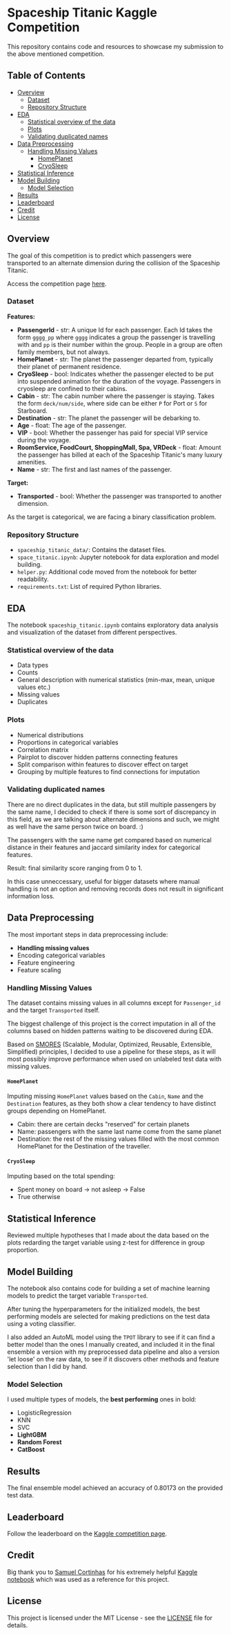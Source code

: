 # Spaceship Titanic Kaggle Competition

This repository contains code and resources to showcase my submission to the above mentioned competition.

## Table of Contents

- [Overview](#overview)
  - [Dataset](#dataset)
  - [Repository Structure](#repository-structure)
- [EDA](#eda)
  - [Statistical overview of the data](#statistical-overview-of-the-data)
  - [Plots](#plots)
  - [Validating duplicated names](#validating-duplicated-names)
- [Data Preprocessing](#data-preprocessing)
  - [Handling Missing Values](#handling-missing-values)
    - [HomePlanet](#homeplanet)
    - [CryoSleep](#cryosleep)
- [Statistical Inference](#statistical-inference)
- [Model Building](#model-building)
  - [Model Selection](#model-selection)
- [Results](#results)
- [Leaderboard](#leaderboard)
- [Credit](#credit)
- [License](#license)

## Overview

The goal of this competition is to predict which passengers were transported to an alternate dimension during the collision of the Spaceship Titanic.

Access the competition page [here](https://www.kaggle.com/competitions/spaceship-titanic/overview).

### Dataset

**Features:**
- **PassengerId** - str: A unique Id for each passenger. Each Id takes the form `gggg_pp` where `gggg` indicates a group the passenger is travelling with and `pp` is their number within the group. People in a group are often family members, but not always.
- **HomePlanet** - str: The planet the passenger departed from, typically their planet of permanent residence.
- **CryoSleep** - bool: Indicates whether the passenger elected to be put into suspended animation for the duration of the voyage. Passengers in cryosleep are confined to their cabins.
- **Cabin** - str: The cabin number where the passenger is staying. Takes the form `deck/num/side`, where side can be either `P` for Port or `S` for Starboard.
- **Destination** - str: The planet the passenger will be debarking to.
- **Age** - float: The age of the passenger.
- **VIP** - bool: Whether the passenger has paid for special VIP service during the voyage.
- **RoomService, FoodCourt, ShoppingMall, Spa, VRDeck** - float: Amount the passenger has billed at each of the Spaceship Titanic's many luxury amenities.
- **Name** - str: The first and last names of the passenger.
 
**Target:**
- **Transported** - bool: Whether the passenger was transported to another dimension.

As the target is categorical, we are facing a binary classification problem.

### Repository Structure

- `spaceship_titanic_data/`: Contains the dataset files.
- `space_titanic.ipynb`: Jupyter notebook for data exploration and model building.
- `helper.py`: Additional code moved from the notebook for better readability.
- `requirements.txt`: List of required Python libraries.

## EDA

The notebook `spaceship_titanic.ipynb` contains exploratory data analysis and visualization of the dataset from different perspectives.

### Statistical overview of the data

- Data types
- Counts
- General description with numerical statistics (min-max, mean, unique values etc.)
- Missing values
- Duplicates
  
### Plots

- Numerical distributions
- Proportions in categorical variables
- Correlation matrix
- Pairplot to discover hidden patterns connecting features
- Split comparison within features to discover effect on target
- Grouping by multiple features to find connections for imputation
 
### Validating duplicated names

There are no direct duplicates in the data, but still multiple passengers by the same name, I decided to check if there is some sort of discrepancy in this field, as we are talking about alternate dimensions and such, we might as well have the same person twice on board. :)

The passengers with the same name get compared based on numerical distance in their features and jaccard similarity index for categorical features.

Result: final similarity score ranging from 0 to 1.

In this case unneccessary, useful for bigger datasets where manual handling is not an option and removing records does not result in significant information loss.

## Data Preprocessing

The most important steps in data preprocessing include:

- **Handling missing values**
- Encoding categorical variables
- Feature engineering
- Feature scaling

### Handling Missing Values

The dataset contains missing values in all columns except for `Passenger_id` and the target `Transported` itself.

The biggest challenge of this project is the correct imputation in all of the columns based on hidden patterns waiting to be discovered during EDA.

Based on [SMORES](<https://forums.ni.com/t5/Random-Ramblings-on-LabVIEW/SMORES-SMURF-or-SCRFFMRDM/ba-p/3488988>) (Scalable, Modular, Optimized, Reusable, Extensible, Simplified) principles, I decided to use a pipeline for these steps, as it will most possibly improve performance when used on unlabeled test data with missing values.

#### `HomePlanet`

Imputing missing `HomePlanet` values based on the `Cabin`, `Name` and the `Destination` features, as they both show a clear tendency to have distinct groups depending on HomePlanet.
- Cabin: there are certain decks "reserved" for certain planets
- Name: passengers with the same last name come from the same planet
- Destination: the rest of the missing values filled with the most common HomePlanet for the Destination of the traveller.

#### `CryoSleep` 

Imputing based on the total spending: 
- Spent money on board -> not asleep -> False
- True otherwise

## Statistical Inference

Reviewed multiple hypotheses that I made about the data based on the plots redarding the target variable using z-test for difference in group proportion.

## Model Building

The notebook also contains code for building a set of machine learning models to predict the target variable `Transported`.

After tuning the hyperparameters for the initialized models, the best performing models are selected for making predictions on the test data using a voting classifier.

I also added an AutoML model using the `TPOT` library to see if it can find a better model than the ones I manually created, and included it in the final ensemble a version with my preprocessed data pipeline and also a version 'let loose' on the raw data, to see if it discovers other methods and feature selection than I did by hand.

### Model Selection

I used multiple types of models, the **best performing** ones in bold:
- LogisticRegression
- KNN
- SVC
- **LightGBM**
- **Random Forest**
- **CatBoost**

## Results

The final ensemble model achieved an accuracy of 0.80173 on the provided test data.

## Leaderboard

Follow the leaderboard on the [Kaggle competition page](https://www.kaggle.com/competitions/spaceship-titanic/leaderboard).

## Credit

Big thank you to [Samuel Cortinhas](https://github.com/samuelcortinhas) for his extremely helpful [Kaggle notebook](https://www.kaggle.com/code/samuelcortinhas/spaceship-titanic-a-complete-guide?kernelSessionId=92521620) which was used as a reference for this project.

## License

This project is licensed under the MIT License - see the [LICENSE](LICENSE) file for details.
